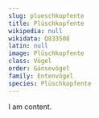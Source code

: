 ```yaml
---
slug: plueschkopfente
title: Plüschkopfente
wikipedia: null
wikidata: Q833508
latin: null
image: Plüschkopfente
class: Vögel
order: Gänsevögel
family: Entenvögel
species: Plüschkopfente
---
```


I am content.
